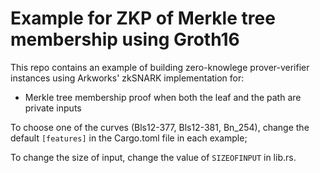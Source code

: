 # Example for ZKP of Merkle tree membership using Groth16

This repo contains an example of building zero-knowlege prover-verifier instances using Arkworks' zkSNARK implementation for: 

*  Merkle tree membership proof when both the leaf and the path are private inputs 

To choose one of the curves (Bls12-377, Bls12-381, Bn_254), change the default ```[features]``` in the Cargo.toml file in each example; 

To change the size of input, change the value of ```SIZEOFINPUT``` in lib.rs.

